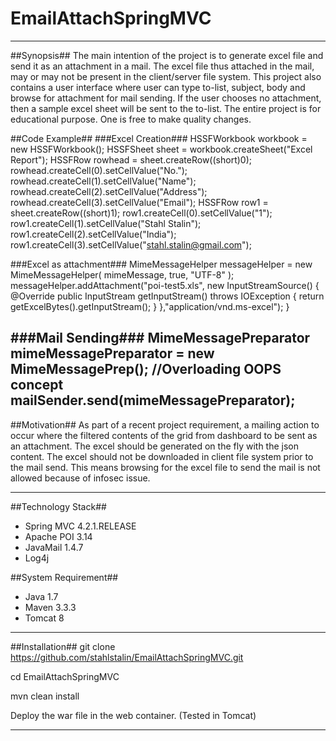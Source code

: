 # EmailAttachSpringMVC
***
##Synopsis##
The main intention of the project is to generate excel file and send it as an attachment in a mail. 
The excel file thus attached in the mail, may or may not be present in the client/server file system.
This project also contains a user interface where user can type to-list, subject, body and browse for attachment for mail sending.
If the user chooses no attachment, then a sample excel sheet will be sent to the to-list.
The entire project is for educational purpose. One is free to make quality changes.

##Code Example##
###Excel Creation###
	HSSFWorkbook workbook = new HSSFWorkbook();
	HSSFSheet sheet = workbook.createSheet("Excel Report");
	HSSFRow rowhead = sheet.createRow((short)0);
	rowhead.createCell(0).setCellValue("No.");
	rowhead.createCell(1).setCellValue("Name");
	rowhead.createCell(2).setCellValue("Address");
	rowhead.createCell(3).setCellValue("Email");
	HSSFRow row1 = sheet.createRow((short)1);
	row1.createCell(0).setCellValue("1");
	row1.createCell(1).setCellValue("Stahl Stalin");
	row1.createCell(2).setCellValue("India");
	row1.createCell(3).setCellValue("stahl.stalin@gmail.com");

###Excel as attachment###
	MimeMessageHelper messageHelper = new MimeMessageHelper( mimeMessage, true, "UTF-8" );
	messageHelper.addAttachment("poi-test5.xls", new InputStreamSource() {
		@Override
		public InputStream getInputStream() throws IOException {
				return getExcelBytes().getInputStream();
			}
		},"application/vnd.ms-excel");
	}

###Mail Sending###
	MimeMessagePreparator mimeMessagePreparator = new MimeMessagePrep(); //Overloading OOPS concept
	mailSender.send(mimeMessagePreparator);
---	
##Motivation##
As part of a recent project requirement, a mailing action to occur where the filtered contents of the grid from dashboard to be sent as an attachment. The excel should be generated on the fly with the json content. The excel should not be downloaded in client file system prior to the mail send. This means browsing for the excel file to send the mail is not allowed because of infosec issue.

---
##Technology Stack##
- Spring MVC 4.2.1.RELEASE
- Apache POI 3.14
- JavaMail 1.4.7
- Log4j

##System Requirement##
* Java 1.7
* Maven 3.3.3
* Tomcat 8

---
##Installation##
git clone https://github.com/stahlstalin/EmailAttachSpringMVC.git

cd EmailAttachSpringMVC

mvn clean install

Deploy the war file in the web container. (Tested in Tomcat)

---